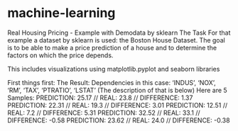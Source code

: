 # machine-learning
Real Housing Pricing - Example with Demodata by sklearn
The Task
For that example a dataset by sklearn is used: the Boston House Dataset. The goal is to be able
to make a price prediction of a house and to determine the factors on which the price depends.

This includes visualizations using matplotlib.pyplot and seaborn libraries

First things first: The Result:
Dependencies in this case: ‘INDUS’, ‘NOX’, ‘RM’, ‘TAX’, ‘PTRATIO’, ‘LSTAT’ (The description
of that is below)
Here are 5 Samples:
PREDICTION: 25.17 // REAL: 23.8 // DIFFERENCE: 1.37
PREDICTION: 22.31 // REAL: 19.3 // DIFFERENCE: 3.01
PREDICTION: 12.51 // REAL: 7.2 // DIFFERENCE: 5.31
PREDICTION: 32.52 // REAL: 33.1 // DIFFERENCE: -0.58
PREDICTION: 23.62 // REAL: 24.0 // DIFFERENCE: -0.38
